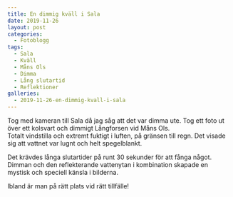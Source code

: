```yaml
---
title: En dimmig kväll i Sala
date: 2019-11-26
layout: post
categories:
  - Fotoblogg
tags:
  - Sala
  - Kväll
  - Måns Ols
  - Dimma
  - Lång slutartid
  - Reflektioner
galleries:
  - 2019-11-26-en-dimmig-kvall-i-sala
---
```


Tog med kameran till Sala då jag såg att det var dimma ute. Tog ett foto ut över ett kolsvart och dimmigt Långforsen vid Måns Ols.  
Totalt vindstilla och extremt fuktigt i luften, på gränsen till regn. Det visade sig att vattnet var lugnt och helt spegelblankt.

Det krävdes långa slutartider på runt 30 sekunder för att fånga något. Dimman och den reflekterande vattenytan i kombination skapade en mystisk och speciell känsla i bilderna.

Ibland är man på rätt plats vid rätt tillfälle!
